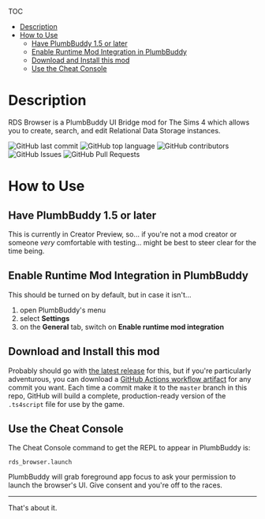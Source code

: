 TOC
- [Description](#description)
- [How to Use](#how-to-use)
  - [Have PlumbBuddy 1.5 or later](#have-plumbbuddy-15-or-later)
  - [Enable Runtime Mod Integration in PlumbBuddy](#enable-runtime-mod-integration-in-plumbbuddy)
  - [Download and Install this mod](#download-and-install-this-mod)
  - [Use the Cheat Console](#use-the-cheat-console)

# Description

RDS Browser is a PlumbBuddy UI Bridge mod for The Sims 4 which allows you to create, search, and edit Relational Data Storage instances.

<!-- ![GitHub Release Date](https://img.shields.io/github/release-date/BigBadBleuCheese/TS4-Remote-REPL) -->
![GitHub last commit](https://img.shields.io/github/last-commit/BigBadBleuCheese/TS4-Remote-REPL)
![GitHub top language](https://img.shields.io/github/languages/top/BigBadBleuCheese/TS4-Remote-Repl)
![GitHub contributors](https://img.shields.io/github/contributors/BigBadBleuCheese/TS4-Remote-REPL)
![GitHub Issues](https://img.shields.io/github/issues/BigBadBleuCheese/TS4-Remote-REPL)
![GitHub Pull Requests](https://img.shields.io/github/issues-pr/BigBadBleuCheese/TS4-Remote-REPL)

# How to Use

## Have PlumbBuddy 1.5 or later
This is currently in Creator Preview, so... if you're not a mod creator or someone *very* comfortable with testing... might be best to steer clear for the time being.

## Enable Runtime Mod Integration in PlumbBuddy
This should be turned on by default, but in case it isn't...
1. open PlumbBuddy's menu
2. select **Settings**
3. on the **General** tab, switch on **Enable runtime mod integration**

## Download and Install this mod
Probably should go with [the latest release](https://github.com/BigBadBleuCheese/TS4-Remote-REPL/releases) for this, but if you're particularly adventurous, you can download a [GitHub Actions workflow artifact](https://github.com/BigBadBleuCheese/TS4-Remote-REPL/actions) for any commit you want.
Each time a commit make it to the `master` branch in this repo, GitHub will build a complete, production-ready version of the `.ts4script` file for use by the game.

## Use the Cheat Console
The Cheat Console command to get the REPL to appear in PlumbBuddy is:
```
rds_browser.launch
```
PlumbBuddy will grab foreground app focus to ask your permission to launch the browser's UI.
Give consent and you're off to the races.

---

That's about it.